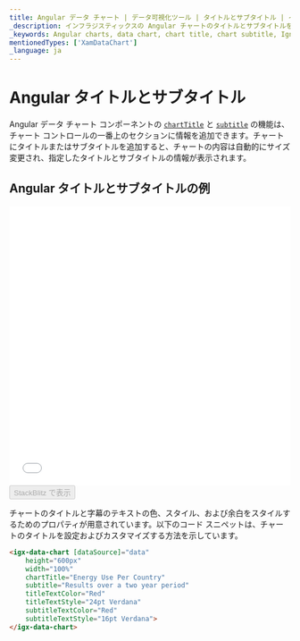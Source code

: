 ```yaml
---
title: Angular データ チャート | データ可視化ツール | タイトルとサブタイトル | インフラジスティックス
_description: インフラジスティックスの Angular チャートのタイトルとサブタイトルを使用して、上部セクションに情報を追加します。Ignite UI for Angular グラフのタイトルとサブタイトル機能をお試しください!
_keywords: Angular charts, data chart, chart title, chart subtitle, Ignite UI for Angular, Infragistics, Angular チャート, データ チャート, チャート サブタイトル, インフラジスティックス
mentionedTypes: ['XamDataChart']
_language: ja
---
```


# Angular タイトルとサブタイトル

Angular データ チャート コンポーネントの [`chartTitle`]({environment:dvApiBaseUrl}/products/ignite-ui-angular/api/docs/typescript/latest/classes/igxseriesviewercomponent.html#charttitle) と [`subtitle`]({environment:dvApiBaseUrl}/products/ignite-ui-angular/api/docs/typescript/latest/classes/igxseriesviewercomponent.html#subtitle) の機能は、チャート コントロールの一番上のセクションに情報を追加できます。チャートにタイトルまたはサブタイトルを追加すると、チャートの内容は自動的にサイズ変更され、指定したタイトルとサブタイトルの情報が表示されます。

## Angular タイトルとサブタイトルの例

<div class="sample-container loading" style="height: 500px">
    <iframe id="data-chart-chart-titles-iframe" src='{environment:dvDemosBaseUrl}/charts/data-chart-chart-titles' width="100%" height="100%" seamless frameBorder="0" onload="onXPlatSampleIframeContentLoaded(this);" alt="Angular タイトルとサブタイトルの例"></iframe>
</div>
<div>
    <button data-localize="stackblitz" disabled class="stackblitz-btn" data-iframe-id="data-chart-chart-titles-iframe" data-demos-base-url="{environment:dvDemosBaseUrl}">StackBlitz で表示
    </button>


</div>

<div class="divider--half"></div>

チャートのタイトルと字幕のテキストの色、スタイル、および余白をスタイルするためのプロパティが用意されています。以下のコード スニペットは、チャートのタイトルを設定およびカスタマイズする方法を示しています。

```html
<igx-data-chart [dataSource]="data"
    height="600px"
    width="100%"
    chartTitle="Energy Use Per Country"
    subtitle="Results over a two year period"
    titleTextColor="Red"
    titleTextStyle="24pt Verdana"
    subtitleTextColor="Red"
    subtitleTextStyle="16pt Verdana">
</igx-data-chart>
```
